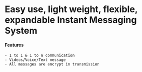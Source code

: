 # Easy use, light weight, flexible, expandable Instant Messaging System

#### Features
	- 1 to 1 & 1 to n communication
	- Videos/Voice/Text message
	- All messages are encrypt in transmission
